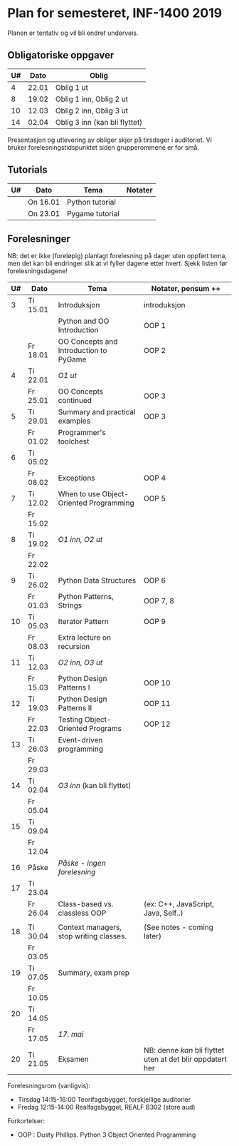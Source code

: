 Plan for semesteret, INF-1400 2019
====================================

Planen er tentativ og vil bli endret underveis. 

Obligatoriske oppgaver
-----------------

|  U# | Dato  | Oblig                   |
| --- | ----- | ----------------------- |
|   4 | 22.01 | Oblig 1 ut              |
|   8 | 19.02 | Oblig 1 inn, Oblig 2 ut |
|  10 | 12.03 | Oblig 2 inn, Oblig 3 ut |
|  14 | 02.04 | Oblig 3 inn (kan bli flyttet) |

Presentasjon og utlevering av obliger skjer på tirsdager i auditoriet.
Vi bruker forelesningstidspunktet siden grupperommene er for små. 

Tutorials
------

| U#  | Dato     | Tema            | Notater        |
| --- | ----     | -----           | -------------- |
|     | On 16.01 | Python tutorial |                |
|     | On 23.01 | Pygame tutorial |                |


Forelesninger
-----------

NB: det er ikke (foreløpig) planlagt forelesning på dager uten oppført
tema, men det kan bli endringer slik at vi fyller dagene etter
hvert. Sjekk listen før forelesningsdagene!

| U#  | Dato     | Tema                                    | Notater, pensum ++                                         |
| --- | ----     | -----                                   | --------------                                             |
| 3   | Ti 15.01 | Introduksjon                            | introduksjon                                               |
|     |          | Python and OO Introduction              | OOP 1                                                      |
|     | Fr 18.01 | OO Concepts and Introduction to PyGame  | OOP 2                                                      |
| 4   | Ti 22.01 | *O1 ut*                                 |                                                            |
|     | Fr 25.01 | OO Concepts continued                   | OOP 3                                                      |
| 5   | Ti 29.01 | Summary and practical examples          | OOP 3                                                      |
|     | Fr 01.02 | Programmer's toolchest                  |                                                            |
| 6   | Ti 05.02 |                                         |                                                            |
|     | Fr 08.02 | Exceptions                              | OOP 4                                                      |
| 7   | Ti 12.02 | When to use Object-Oriented Programming | OOP 5                                                      |
|     | Fr 15.02 |                                         |                                                            |
| 8   | Ti 19.02 | *O1 inn, O2 ut*                         |                                                            |
|     | Fr 22.02 |                                         |                                                            |
| 9   | Ti 26.02 | Python Data Structures                  | OOP 6                                                      |
|     | Fr 01.03 | Python Patterns, Strings                | OOP 7, 8                                                   |
| 10  | Ti 05.03 | Iterator Pattern                        | OOP 9                                                      |
|     | Fr 08.03 | Extra lecture on recursion              |                                                            |
| 11  | Ti 12.03 | *O2 inn, O3 ut*                         |                                                            |
|     | Fr 15.03 | Python Design Patterns I                | OOP 10                                                     |
| 12  | Ti 19.03 | Python Design Patterns II               | OOP 11                                                     |
|     | Fr 22.03 | Testing Object-Oriented Programs        | OOP 12                                                     |
| 13  | Ti 26.03 | Event-driven programming                |                                                            |
|     | Fr 29.03 |                                         |                                                            |
| 14  | Ti 02.04 | *O3 inn* (kan bli flyttet)              |                                                            |
|     | Fr 05.04 |                                         |                                                            |
| 15  | Ti 09.04 |                                         |                                                            |
|     | Fr 12.04 |                                         |                                                            |
| 16  | Påske    | *Påske - ingen forelesning*             |                                                            |
| 17  | Ti 23.04 |                                         |                                                            |
|     | Fr 26.04 | Class-based vs. classless OOP           | (ex: C++, JavaScript, Java, Self..)                        |
|     |          |                                         |                                                            |
| 18  | Ti 30.04 | Context managers, stop writing classes. | (See notes - coming later)                                 |
|     | Fr 03.05 |                                         |                                                            |
| 19  | Ti 07.05 | Summary, exam prep                      |                                                            |
|     | Fr 10.05 |                                         |                                                            |
| 20  | Ti 14.05 |                                         |                                                            |
|     | Fr 17.05 | *17. mai*                               |                                                            |
| 20  | Ti 21.05 | Eksamen                                 | NB: denne *kan* bli flyttet uten at det blir oppdatert her |


Forelesningsrom (vanligvis):
- Tirsdag 14:15-16:00 Teorifagsbygget, forskjellige auditorier
- Fredag  12:15-14:00 Realfagsbygget, REALF B302 (store aud)

Forkortelser: 
* OOP : Dusty Phillips. Python 3 Object Oriented Programming

